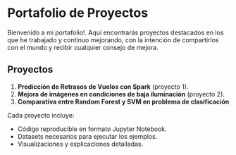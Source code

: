 # Portafolio de Proyectos

Bienvenido a mi portafolio!. Aquí encontrarás proyectos destacados en los que he trabajado y continuo mejorando, con la intención de compartirlos con el mundo y recibir cualquier consejo de mejora.

## Proyectos
1. **Predicción de Retrasos de Vuelos con Spark** (proyecto 1).
2. **Mejora de imágenes en condiciones de baja iluminación** (proyecto 2).
3. **Comparativa entre Random Forest y SVM en problema de clasificación**

Cada proyecto incluye:
- Código reproducible en formato Jupyter Notebook.
- Datasets necesarios para ejecutar los ejemplos.
- Visualizaciones y explicaciones detalladas.
